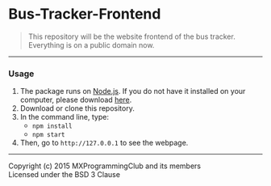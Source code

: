 # Bus-Tracker-Frontend
> This repository will be the website frontend of the bus tracker. Everything is on a public domain now.

----
### Usage
1. The package runs on [Node.js][1]. If you do not have it installed on your computer, please download [here][1].
2. Download or clone this repository.
3. In the command line, type:
	* `npm install`
	* `npm start`
4. Then, go to `http://127.0.0.1` to see the webpage.
	
[1]:https://nodejs.org

----
Copyright (c) 2015 MXProgrammingClub and its members   
Licensed under the BSD 3 Clause